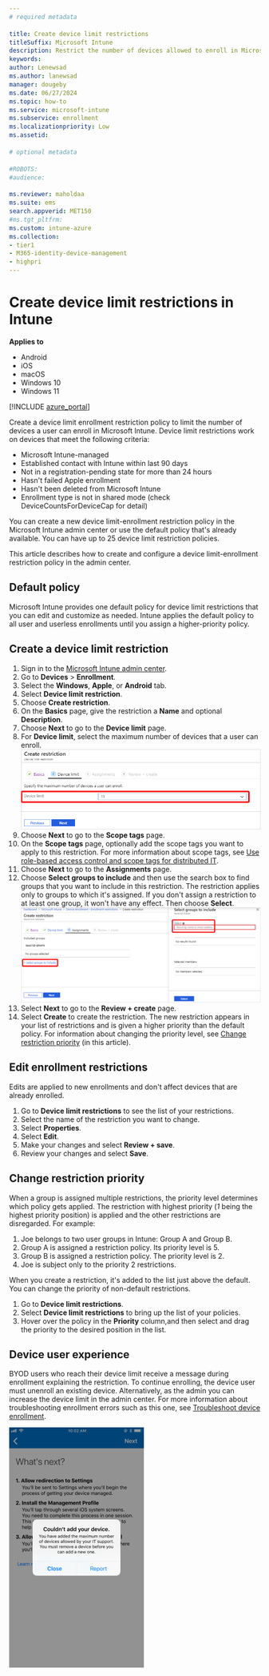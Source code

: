 ```yaml
---
# required metadata

title: Create device limit restrictions  
titleSuffix: Microsoft Intune
description: Restrict the number of devices allowed to enroll in Microsoft Intune.  
keywords:
author: Lenewsad
ms.author: lanewsad
manager: dougeby
ms.date: 06/27/2024
ms.topic: how-to
ms.service: microsoft-intune
ms.subservice: enrollment
ms.localizationpriority: Low
ms.assetid: 

# optional metadata

#ROBOTS:
#audience:

ms.reviewer: maholdaa
ms.suite: ems
search.appverid: MET150
#ms.tgt_pltfrm:
ms.custom: intune-azure
ms.collection:
- tier1
- M365-identity-device-management
- highpri
---
```


# Create device limit restrictions in Intune

**Applies to**
* Android  
* iOS
* macOS 
* Windows 10
* Windows 11 


[!INCLUDE [azure_portal](../includes/azure_portal.md)]  

Create a device limit enrollment restriction policy to limit the number of devices a user can enroll in Microsoft Intune. Device limit restrictions work on devices that meet the following criteria:  

  * Microsoft Intune-managed  
  * Established contact with Intune within last 90 days  
  * Not in a registration-pending state for more than 24 hours  
  * Hasn't failed Apple enrollment  
  * Hasn't been deleted from Microsoft Intune  
  * Enrollment type is not in shared mode (check DeviceCountsForDeviceCap for detail)  

You can create a new device limit-enrollment restriction policy in the Microsoft Intune admin center or use the default policy that's already available. You can have up to 25 device limit restriction policies. 

This article describes how to create and configure a device limit-enrollment restriction policy in the admin center.  

## Default policy 
Microsoft Intune provides one default policy for device limit restrictions that you can edit and customize as needed. Intune applies the default policy to all user and userless enrollments until you assign a higher-priority policy.  

## Create a device limit restriction  

1. Sign in to the [Microsoft Intune admin center](https://go.microsoft.com/fwlink/?linkid=2109431).
2. Go to **Devices** > **Enrollment**. 
3. Select the **Windows**, **Apple**, or **Android** tab.     
3. Select **Device limit restriction**.  
4. Choose **Create restriction**.  
3. On the **Basics** page, give the restriction a **Name** and optional **Description**.
4. Choose **Next** to go to the **Device limit** page.
5. For **Device limit**, select the maximum number of devices that a user can enroll.
    ![Screenshot that shows how to choose a device limit.](./media/enrollment-restrictions-set/choose-device-limit.png)
6. Choose **Next** to go to the **Scope tags** page.
7. On the **Scope tags** page, optionally add the scope tags you want to apply to this restriction. For more information about scope tags, see [Use role-based access control and scope tags for distributed IT](../fundamentals/scope-tags.md). 
8. Choose **Next** to go to the **Assignments** page.
9. Choose **Select groups to include** and then use the search box to find groups that you want to include in this restriction. The restriction applies only to groups to which it's assigned. If you don't assign a restriction to at least one group, it won't have any effect. Then choose **Select**. 
    ![Screenshot that shows selecting groups.](./media/enrollment-restrictions-set/select-groups-device-limit.png)
10. Select **Next** to go to the **Review + create** page.
11. Select **Create** to create the restriction. The new restriction appears in your list of restrictions and is given a higher priority than the default policy. For information about changing the priority level, see [Change restriction priority](create-device-limit-restrictions.md#change-restriction-priority) (in this article).  

## Edit enrollment restrictions    

Edits are applied to new enrollments and don't affect devices that are already enrolled.  

1. Go to **Device limit restrictions** to see the list of your restrictions.  
2. Select the name of the restriction you want to change.
3. Select **Properties**.  
4. Select **Edit**. 
5. Make your changes and select **Review + save**. 
6. Review your changes and select **Save**.  

## Change restriction priority  

When a group is assigned multiple restrictions, the priority level determines which policy gets applied. The restriction with highest priority (*1* being the highest priority position) is applied and the other restrictions are disregarded. For example:  

1. Joe belongs to two user groups in Intune: Group A and Group B. 
2. Group A is assigned a restriction policy. Its priority level is 5.
3. Group B is assigned a restriction policy. The priority level is 2.
4. Joe is subject only to the priority 2 restrictions.

When you create a restriction, it's added to the list just above the default. You can change the priority of non-default restrictions.  

1. Go to **Device limit restrictions**.
2. Select **Device limit restrictions** to bring up the list of your policies.               
3. Hover over the policy in the **Priority** column,and then select and drag the priority to the desired position in the list.   

## Device user experience   
BYOD users who reach their device limit receive a message during enrollment explaining the restriction. To continue enrolling, the device user must unenroll an existing device. Alternatively, as the admin you can increase the device limit in the admin center. For more information about troubleshooting enrollment errors such as this one, see [Troubleshoot device enrollment](/troubleshoot/mem/intune/troubleshoot-device-enrollment-in-intune#device-cap-reached).  

![Example image of device limit notification which reads, "Couldn't add your device. You have added the maximum number of devices allowed by your IT support. You must remove a device before you can add a new one.](./media/enrollment-restrictions-set/enrollment-restrictions-ios-set-limit-notification.png)  


 


